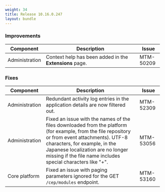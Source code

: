 ```yaml
---
weight: 34
title: Release 10.16.0.247
layout: bundle
---
```


<!--10.16.0.215-10.16.0.247-->

### Improvements

<div><table ><colgroup>
<col style="width: 15%;"><col style="width: 70%;"><col style="width: 15%;"></colgroup>
<thead><tr>
<th>
Component</th>
<th>
Description</th>
<th>
Issue</th>
</tr>
</thead><tbody>

<tr>
<td>Administration</td>
<td>Context help has been added in the <b>Extensions</b> page.</td>
<td>MTM-50209</td>
</tr>

</tbody></table></div>

### Fixes

<div><table ><colgroup>
<col style="width: 15%;"><col style="width: 70%;"><col style="width: 15%;"></colgroup>
<thead><tr>
<th>
Component</th>
<th>
Description</th>
<th>
Issue</th>
</tr>
</thead><tbody>

<tr>
<td>Administration</td>
<td>Redundant activity log entries in the application details are now filtered out.</td>
<td>MTM-52309</td>
</tr>

<tr>
<td>Administration</td>
<td>Fixed an issue with the names of the files downloaded from the platform (for example, from the file repository or from event attachments). UTF-8 characters, for example, in the Japanese localization are no longer missing if the file name includes special characters like "+".</td>
<td>MTM-53056</td>
</tr>

<tr>
<td>Core platform</td>
<td>Fixed an issue with paging parameters ignored for the GET <code>/cep/modules</code> endpoint.</td>
<td>MTM-53160</td>
</tr>

</tbody></table></div>
